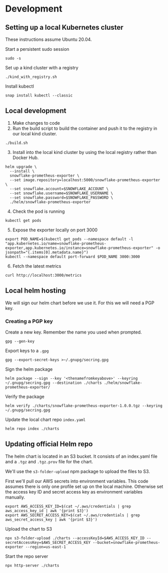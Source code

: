 # Development

## Setting up a local Kubernetes cluster

These instructions assume Ubuntu 20.04.

Start a persistent sudo session
```
sudo -s
```

Set up a kind cluster with a registry
```
./kind_with_registry.sh
```

Install kubectl
```
snap install kubectl --classic
```

## Local development

1. Make changes to code
2. Run the build script to build the container and push it to the registry in our local kind cluster.
```
./build.sh
```
3. Install into the local kind cluster by using the local registry rather than Docker Hub.
```
helm upgrade \
  --install \
  snowflake-prometheus-exporter \
  --set image.repository=localhost:5000/snowflake-prometheus-exporter \
  --set snowflake.account=$SNOWFLAKE_ACCOUNT \
  --set snowflake.username=$SNOWFLAKE_USERNAME \
  --set snowflake.password=$SNOWFLAKE_PASSWORD \
  ./helm/snowflake-prometheus-exporter
```
4. Check the pod is running
```
kubectl get pods
```
5. Expose the exporter locally on port 3000
```
export POD_NAME=$(kubectl get pods --namespace default -l "app.kubernetes.io/name=snowflake-prometheus-exporter,app.kubernetes.io/instance=snowflake-prometheus-exporter" -o jsonpath="{.items[0].metadata.name}")
kubectl --namespace default port-forward $POD_NAME 3000:3000
```
6. Fetch the latest metrics
```
curl http://localhost:3000/metrics
```

## Local helm hosting

We will sign our helm chart before we use it. For this we will need a PGP key.

### Creating a PGP key
Create a new key. Remember the name you used when prompted.
```
gpg --gen-key
```

Export keys to a `.gpg`
```
gpg --export-secret-keys >~/.gnupg/secring.gpg
```

Sign the helm package
```
helm package --sign --key '<thenamefromkeyabove>' --keyring ~/.gnupg/secring.gpg --destination ./charts ./helm/snowflake-prometheus-exporter/
```

Verify the package
```
helm verify ./charts/snowflake-prometheus-exporter-1.0.0.tgz --keyring ~/.gnupg/secring.gpg
```

Update the local chart repo `index.yaml`
```
helm repo index ./charts
```

## Updating official Helm repo

The helm chart is located in an S3 bucket. It consists of an index.yaml file and a `.tgz` and `.tgz.prov` file for the chart.

We'll use the `s3-folder-upload` npm package to upload the files to S3.

First we'll pull our AWS secrets into environment variables. This code assumes there is only one profile set up on the local machine. Otherwise set the access key ID and secret access key as environment variables manually.
```
export AWS_ACCESS_KEY_ID=$(cat ~/.aws/credentials | grep aws_access_key_id | awk '{print $3}')
export AWS_SECRET_ACCESS_KEY=$(cat ~/.aws/credentials | grep aws_secret_access_key | awk '{print $3}')
```

Upload the chart to S3
```
npx s3-folder-upload ./charts --accessKeyId=$AWS_ACCESS_KEY_ID --secretAccessKey=$AWS_SECRET_ACCESS_KEY --bucket=snowflake-prometheus-exporter --region=us-east-1
```

Start the repo server
```
npx http-server ./charts
```
